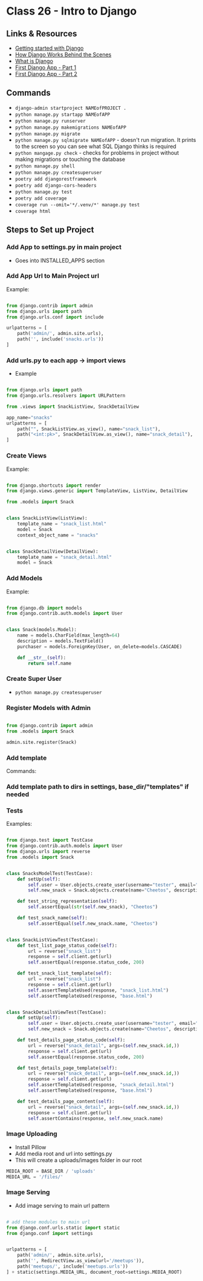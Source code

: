 # Class 26 - Intro to Django

## Links & Resources

- [Getting started with Django](https://www.djangoproject.com/start/)
- [How Django Works Behind the Scenes](https://wsvincent.com/how-django-works-behind-the-scenes/)
- [What is Django](https://developer.mozilla.org/en-US/docs/Learn/Server-side/Django/Introduction)
- [First Django App - Part 1](https://docs.djangoproject.com/en/3.0/intro/tutorial01/)
- [First Django App - Part 2](https://docs.djangoproject.com/en/3.0/intro/tutorial02/)

<!-- ----------------------------------------------------------------------- -->

## Commands

- `django-admin startproject NAMEofPROJECT .`
- `python manage.py startapp NAMEofAPP`
- `python manage.py runserver`
- `python manage.py makemigrations NAMEofAPP`
- `python manage.py migrate`
- `python manage.py sqlmigrate NAMEofAPP` - doesn't run migration. It prints to the screen so you can see what SQL Django thinks is required
- `python mangage.py check` - checks for problems in project without making migrations or touching the database
- `python manage.py shell`
- `python manage.py createsuperuser`
- `poetry add djangorestframework`
- `poetry add django-cors-headers`
- `python manage.py test`
- `poetry add coverage`
- `coverage run --omit='*/.venv/*' manage.py test`
- `coverage html`

<!--  -->
<!--  -->
<!-- ----------------------------------------------------------------------- -->

## Steps to Set up Project

<!--  -->
<!--  -->
<!-- ----------------------------------------------------------------------- -->

### Add App to settings.py in main project

- Goes into INSTALLED_APPS section

<!--  -->
<!--  -->
<!-- ----------------------------------------------------------------------- -->

### Add App Url to Main Project url

Example:

```python

from django.contrib import admin
from django.urls import path
from django.urls.conf import include

urlpatterns = [
    path('admin/', admin.site.urls),
    path('', include('snacks.urls'))
]

```

<!--  -->
<!--  -->
<!-- ----------------------------------------------------------------------- -->

### Add urls.py to each app -> import views

- Example

```python

from django.urls import path
from django.urls.resolvers import URLPattern

from .views import SnackListView, SnackDetailView

app_name="snacks"
urlpatterns = [
    path("", SnackListView.as_view(), name="snack_list"),
    path("<int:pk>", SnackDetailView.as_view(), name="snack_detail"),
]
```

<!--  -->
<!--  -->
<!-- ----------------------------------------------------------------------- -->

### Create Views

Example:

```python

from django.shortcuts import render
from django.views.generic import TemplateView, ListView, DetailView

from .models import Snack


class SnackListView(ListView):
    template_name = "snack_list.html"
    model = Snack
    context_object_name = "snacks"


class SnackDetailView(DetailView):
    template_name = "snack_detail.html"
    model = Snack


```

<!--  -->
<!--  -->
<!-- ----------------------------------------------------------------------- -->

### Add Models

Example:

```python

from django.db import models
from django.contrib.auth.models import User


class Snack(models.Model):
    name = models.CharField(max_length=64)
    description = models.TextField()
    purchaser = models.ForeignKey(User, on_delete=models.CASCADE)

    def __str__(self):
        return self.name

```

<!--  -->
<!--  -->
<!-- ----------------------------------------------------------------------- -->

### Create Super User

- `python manage.py createsuperuser`

<!-- ----------------------------------------------------------------------- -->

### Register Models with Admin

```python

from django.contrib import admin
from .models import Snack

admin.site.register(Snack)
```

<!--  -->
<!--  -->
<!-- ----------------------------------------------------------------------- -->

### Add template

Commands:

<!-- {{ extends 'path/to/base.html'}} -->
<!-- {{ block content }}{{ endblock content }} -->
<!-- {{ url 'NAME_OF_URL' SLUG_OR_ID }} -->
<!-- {% %} -->
<!-- {{ load static }} -->
<!-- {% static 'path/to/css/file' %} -->
<!-- {{ include 'path/to/module' with CAN=ADD CUSTOM=PARAMETERS}} -->

<!--  -->
<!--  -->
<!-- ----------------------------------------------------------------------- -->

### Add template path to dirs in settings, base_dir/"templates" if needed

<!-- ----------------------------------------------------------------------- -->

### Tests

Examples:

```python

from django.test import TestCase
from django.contrib.auth.models import User
from django.urls import reverse
from .models import Snack


class SnacksModelTest(TestCase):
    def setUp(self):
        self.user = User.objects.create_user(username="tester", email="tester@gmail.com", password="pass")
        self.new_snack = Snack.objects.create(name="Cheetos", description="cheesy", purchaser=self.user)

    def test_string_representation(self):
        self.assertEqual(str(self.new_snack), "Cheetos")

    def test_snack_name(self):
        self.assertEqual(self.new_snack.name, "Cheetos")


class SnackListViewTest(TestCase):
    def test_list_page_status_code(self):
        url = reverse("snack_list")
        response = self.client.get(url)
        self.assertEqual(response.status_code, 200)

    def test_snack_list_template(self):
        url = reverse("snack_list")
        response = self.client.get(url)
        self.assertTemplateUsed(response, "snack_list.html")
        self.assertTemplateUsed(response, "base.html")


class SnackDetailsViewTest(TestCase):
    def setUp(self):
        self.user = User.objects.create_user(username="tester", email="tester@gmail.com", password="pass")
        self.new_snack = Snack.objects.create(name="Cheetos", description="cheesy", purchaser=self.user)

    def test_details_page_status_code(self):
        url = reverse("snack_detail", args=(self.new_snack.id,))
        response = self.client.get(url)
        self.assertEqual(response.status_code, 200)

    def test_details_page_template(self):
        url = reverse("snack_detail", args=(self.new_snack.id,))
        response = self.client.get(url)
        self.assertTemplateUsed(response, "snack_detail.html")
        self.assertTemplateUsed(response, "base.html")

    def test_details_page_content(self):
        url = reverse("snack_detail", args=(self.new_snack.id,))
        response = self.client.get(url)
        self.assertContains(response, self.new_snack.name)


```

<!--  -->
<!--  -->
<!-- ----------------------------------------------------------------------- -->

### Image Uploading

- Install Pillow
- Add media root and url into settings.py
- This will create a uploads/images folder in our root

```python
MEDIA_ROOT = BASE_DIR / 'uploads'
MEDIA_URL = '/files/'
```

<!--  -->
<!--  -->
<!-- ----------------------------------------------------------------------- -->

### Image Serving

- Add image serving to main url pattern

```python

# add these modules to main url
from django.conf.urls.static import static
from django.conf import settings


urlpatterns = [
    path('admin/', admin.site.urls),
    path('', RedirectView.as_view(url='/meetups')),
    path('meetups/', include('meetups.urls'))
] + static(settings.MEDIA_URL, document_root=settings.MEDIA_ROOT)

```

